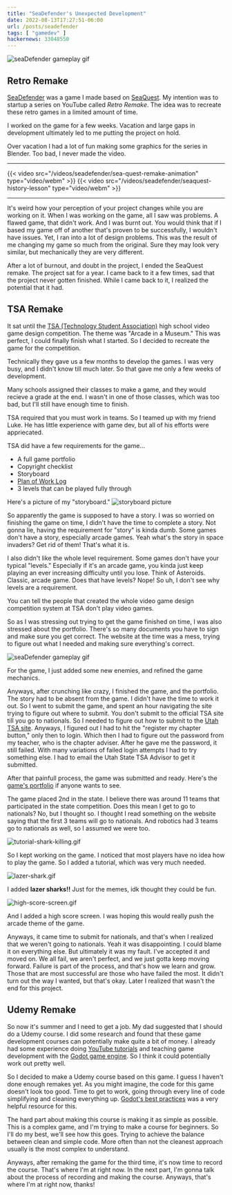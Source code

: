 ```yaml
---
title: "SeaDefender's Unexpected Development"
date: 2022-08-13T17:27:51-06:00
url: /posts/seadefender
tags: [ "gamedev" ]
hackernews: 33048550
---
```

![seaDefender gameplay gif](/images/posts/seadefender/seadefender-1.gif)

## Retro Remake 
[SeaDefender](/seadefender) was a game I made based on [SeaQuest](https://en.wikipedia.org/wiki/Seaquest_(video_game)).
My intention was to startup a series on YouTube called *Retro Remake*.
The idea was to recreate these retro games in a limited amount of time.

I worked on the game for a few weeks.
Vacation and large gaps in development ultimately led to me putting the project on hold.

Over vacation I had a lot of fun making some graphics for the series in Blender.
Too bad, I never made the video.

---

{{< video src="/videos/seadefender/sea-quest-remake-animation" type="video/webm" >}}
{{< video src="/videos/seadefender/seaquest-history-lesson" type="video/webm" >}}

---

It's weird how your perception of your project changes while you are working on it.
When I was working on the game, all I saw was problems.
A flawed game, that didn't work.
And I was burnt out.
You would think that if I based my game off of another that's proven to be successfully, I wouldn't have issues.
Yet, I ran into a lot of design problems.
This was the result of me changing my game so much from the original.
Sure they may look very similar, but mechanically they are very different.

After a lot of burnout, and doubt in the project, I ended the SeaQuest remake.
The project sat for a year.
I came back to it a few times, sad that the project never gotten finished.
While I came back to it, I realized the potential that it had.

## TSA Remake
It sat until the [TSA (Technology Student Association)](https://tsaweb.org/tsa) high school video game design competition.
The theme was "Arcade in a Museum."
This was perfect, I could finally finish what I started.
So I decided to recreate the game for the competition.

Technically they gave us a few months to develop the games.
I was very busy, and I didn't know till much later.
So that gave me only a few weeks of development.

Many schools assigned their classes to make a game, and they would recieve a grade at the end.
I wasn't in one of those classes, which was too bad, but I'll still have enough time to finish. 

TSA required that you must work in teams.
So I teamed up with my friend Luke.
He has little experience with game dev, but all of his efforts were appriecated.

TSA did have a few requirements for the game...
- A full game portfolio
- Copyright checklist
- Storyboard
- [Plan of Work Log](https://tsaweb.org/docs/default-source/themes-and-problems-2018-2019/2021-2022/plan-of-work-log.pdf?sfvrsn=eb5864c9_2)
- 3 levels that can be played fully through

Here's a picture of my "storyboard."
![storyboard picture](/images/posts/seadefender/game-mechanics.webp)

So apparently the game is supposed to have a story.
I was so worried on finishing the game on time, I didn't have the time to complete a story.
Not gonna lie, having the requirement for "story" is kinda dumb.
Some games don't have a story, especially arcade games.
Yeah what's the story in space invaders?
Get rid of them!
That's what it is.

I also didn't like the whole level requirement.
Some games don't have your typical "levels."
Especially if it's an arcade game, you kinda just keep playing an ever increasing difficulty until you lose.
Think of Asteroids.
Classic, arcade game.
Does that have levels?
Nope!
So uh, I don't see why levels are a requirement.

You can tell the people that created the whole video game design competition system at TSA don't play video games.

So as I was stressing out trying to get the game finished on time, I was also stressed about the portfolio.
There's so many documents you have to sign and make sure you get correct.
The website at the time was a mess, trying to figure out what I needed and making sure everything's correct.

![seaDefender gameplay gif](/images/posts/seadefender/seadefender-2.gif)

For the game, I just added some new enemies, and refined the game mechanics.

Anyways, after crunching like crazy, I finished the game, and the portfolio.
The story had to be absent from the game.
I didn't have the time to work it out.
So I went to submit the game, and spent an hour navigating the site trying to figure out where to submit.
You don't submit to the official TSA site till you go to nationals.
So I needed to figure out how to submit to the [Utah TSA site](https://utahtsa.org/wp/).
Anyways, I figured out I had to hit the "register my chapter button," only then to login.
Which then I had to figure out the password from my teacher, who is the chapter adviser.
After he gave me the password, it still failed.
With many variations of failed login attempts I had to try something else.
I had to email the Utah State TSA Advisor to get it submitted.

After that painfull process, the game was submitted and ready.
Here's the [game's portfolio](/pdf/seadefender/seadefender-tsa-portfolio.pdf) if anyone wants to see.

The game placed 2nd in the state.
I believe there was around 11 teams that participated in the state competition.
Does this mean I get to go to nationals?
No, but I thought so.
I thought I read something on the website saying that the first 3 teams will go to nationals.
And robotics had 3 teams go to nationals as well, so I assumed we were too.

![tutorial-shark-killing.gif](/images/posts/seadefender/tutorial-shark-killing.gif)

So I kept working on the game.
I noticed that most players have no idea how to play the game.
So I added a tutorial, which was very much needed.

![lazer-shark.gif](/images/posts/seadefender/lazer-shark.gif)

I added **lazer sharks!!**
Just for the memes, idk thought they could be fun.

![high-score-screen.gif](/images/posts/seadefender/high-score-screen.gif)

And I added a high score screen.
I was hoping this would really push the arcade theme of the game. 

Anyways, it came time to submit for nationals, and that's when I realized that we weren't going to nationals.
Yeah it was disappointing.
I could blame it on everything else.
But ultimately it was my fault.
I've accepted it and moved on.
We all fail, we aren't perfect, and we just gotta keep moving forward.
Failure is part of the process, and that's how we learn and grow.
Those that are most successful are those who have failed the most.
It didn't turn out the way I wanted, but that's okay.
Later I realized that wasn't the end for this project.

## Udemy Remake
So now it's summer and I need to get a job.
My dad suggested that I should do a Udemy course.
I did some research and found that these game development courses can potentially make quite a bit of money.
I already had some experience doing [YouTube tutorials](https://www.youtube.com/plugworld) and teaching game development with the [Godot game engine](https://godotengine.org/).
So I think it could potentially work out pretty well.

So I decided to make a Udemy course based on this game.
I guess I haven't done enough remakes yet.
As you might imagine, the code for this game doesn't look too good.
Time to get to work, going through every line of code simplifying and cleaning everything up.
[Godot's best practices](https://docs.godotengine.org/en/stable/tutorials/best_practices/index.html) was a very helpful resource for this.

The hard part about making this course is making it as simple as possible.
This is a complex game, and I'm trying to make a course for beginners.
So I'll do my best, we'll see how this goes.
Trying to achieve the balance between clean and simple code.
More often than not the cleanest approach usually is the most complex to understand.

Anyways, after remaking the game for the third time, it's now time to record the course.
That's where I'm at right now.
In the next part, I'm gonna talk about the process of recording and making the course.
Anyways, that's where I'm at right now, thanks!
